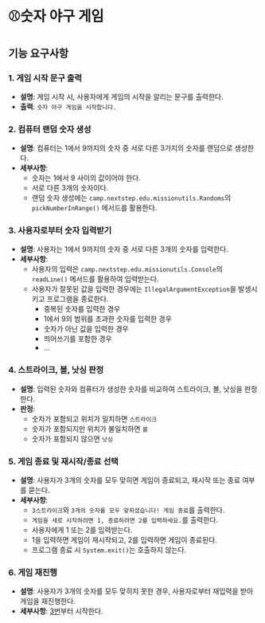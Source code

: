 # ⚾숫자 야구 게임

## 기능 요구사항

### 1. 게임 시작 문구 출력
- **설명**: 게임 시작 시, 사용자에게 게임의 시작을 알리는 문구를 출력한다.
- **출력**: `숫자 야구 게임을 시작합니다.`

### 2. 컴퓨터 랜덤 숫자 생성
- **설명**: 컴퓨터는 1에서 9까지의 숫자 중 서로 다른 3가지의 숫자를 랜덤으로 생성한다.
- **세부사항**:
  - 숫자는 1에서 9 사이의 값이어야 한다.
  - 서로 다른 3개의 숫자이다.
  - 랜덤 숫자 생성에는 `camp.nextstep.edu.missionutils.Randoms`의 `pickNumberInRange()` 메서드를 활용한다.

### 3. 사용자로부터 숫자 입력받기
- **설명**: 사용자는 1에서 9까지의 숫자 중 서로 다른 3개의 숫자를 입력한다.
- **세부사항**:
  - 사용자의 입력은 `camp.nextstep.edu.missionutils.Console`의 `readLine()` 메서드를 활용하여 입력받는다.
  - 사용자가 잘못된 값을 입력한 경우에는 `IllegalArgumentException`을 발생시키고 프로그램을 종료한다.
    - 중복된 숫자를 입력한 경우
    - 1에서 9의 범위를 초과한 숫자를 입력한 경우
    - 숫자가 아닌 값을 입력한 경우
    - 띄어쓰기를 포함한 경우
    - ...

### 4. 스트라이크, 볼, 낫싱 판정
- **설명**: 입력된 숫자와 컴퓨터가 생성한 숫자를 비교하여 스트라이크, 볼, 낫싱을 판정한다.
- **판정**:
  - 숫자가 포함되고 위치가 일치하면 `스트라이크`
  - 숫자가 포함되지만 위치가 불일치하면 `볼`
  - 숫자가 포함되지 않으면 `낫싱`

### 5. 게임 종료 및 재시작/종료 선택
- **설명**: 사용자가 3개의 숫자를 모두 맞히면 게임이 종료되고, 재시작 또는 종료 여부를 묻는다.
- **세부사항**:
  - `3스트라이크`와 `3개의 숫자를 모두 맞히셨습니다! 게임 종료`를 출력한다.
  - `게임을 새로 시작하려면 1, 종료하려면 2를 입력하세요.`를 출력한다.
  - 사용자에게 1 또는 2를 입력받는다.
  - 1을 입력하면 게임이 재시작되고, 2를 입력하면 게임이 종료된다.
  - 프로그램 종료 시 `System.exit()`는 호출하지 않는다.

### 6. 게임 재진행
- **설명**: 사용자가 3개의 숫자를 모두 맞히지 못한 경우, 사용자로부터 재입력을 받아 게임을 재진행한다.
- **세부사항**: [3번](#3-사용자로부터-숫자-입력받기)부터 시작한다.
